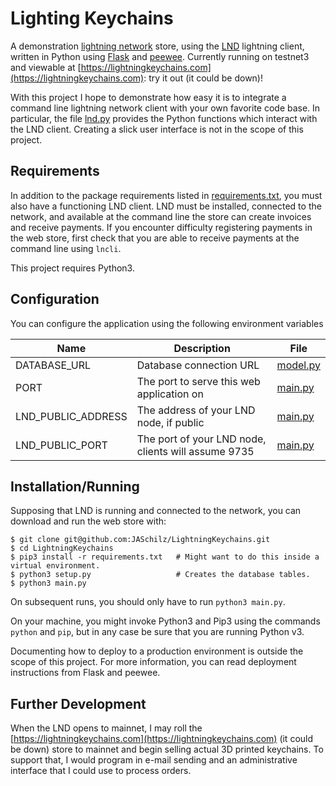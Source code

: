 # Lighting Keychains

A demonstration [lightning network](https://lightning.network/) store, using the [LND](https://github.com/lightningnetwork/lnd) lightning client, written in Python using [Flask](https://github.com/pallets/flask) and [peewee](https://github.com/coleifer/peewee). Currently running on testnet3 and viewable at [https://lightningkeychains.com](https://lightningkeychains.com): try it out (it could be down)!

With this project I hope to demonstrate how easy it is to integrate a command line lightning network client with your own favorite code base. In particular, the file [lnd.py](lnd.py) provides the Python functions which interact with the LND client. Creating a slick user interface is not in the scope of this project.

## Requirements

In addition to the package requirements listed in [requirements.txt](requirements.txt), you must also have a functioning LND client. LND must be installed, connected to the network, and available at the command line the store can create invoices and receive payments. If you encounter difficulty registering payments in the web store, first check that you are able to receive payments at the command line using `lncli`.

This project requires Python3.

## Configuration

You can configure the application using the following environment variables

| Name               | Description                                         | File                 |
| ------------------ | --------------------------------------------------- | ---------------------|
| DATABASE_URL       | Database connection URL                             | [model.py](model.py) |
| PORT               | The port to serve this web application on           | [main.py](main.py)   |
| LND_PUBLIC_ADDRESS | The address of your LND node, if public             | [main.py](main.py)   |
| LND_PUBLIC_PORT    | The port of your LND node, clients will assume 9735 | [main.py](main.py)   |

## Installation/Running

Supposing that LND is running and connected to the network, you can download and run the web store with:
```
$ git clone git@github.com:JASchilz/LightningKeychains.git
$ cd LightningKeychains
$ pip3 install -r requirements.txt   # Might want to do this inside a virtual environment.
$ python3 setup.py                   # Creates the database tables.
$ python3 main.py
```

On subsequent runs, you should only have to run `python3 main.py`.

On your machine, you might invoke Python3 and Pip3 using the commands `python` and `pip`, but in any case be sure that you are running Python v3.

Documenting how to deploy to a production environment is outside the scope of this project. For more information, you can read deployment instructions from Flask and peewee.

## Further Development

When the LND opens to mainnet, I may roll the [https://lightningkeychains.com](https://lightningkeychains.com) (it could be down) store to mainnet and begin selling actual 3D printed keychains. To support that, I would program in e-mail sending and an administrative interface that I could use to process orders.
